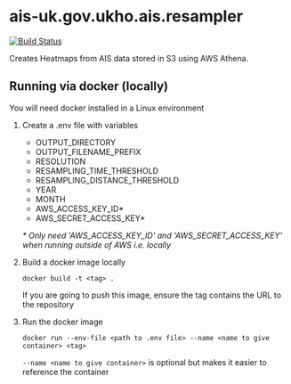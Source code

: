 # ais-uk.gov.ukho.ais.resampler
[![Build Status](https://ukhogov.visualstudio.com/Pipelines/_apis/build/status/UKHO.ais-heatmap-mob?branchName=master)](https://ukhogov.visualstudio.com/Pipelines/_build/latest?definitionId=119&branchName=master)

Creates Heatmaps from AIS data stored in S3 using AWS Athena.

## Running via docker (locally)

You will need docker installed in a Linux environment

1. Create a .env file with variables

    * OUTPUT_DIRECTORY
    * OUTPUT_FILENAME_PREFIX
    * RESOLUTION
    * RESAMPLING_TIME_THRESHOLD
    * RESAMPLING_DISTANCE_THRESHOLD
    * YEAR
    * MONTH
    * AWS_ACCESS_KEY_ID*
    * AWS_SECRET_ACCESS_KEY*

    _\* Only need 'AWS_ACCESS_KEY_ID' and 'AWS_SECRET_ACCESS_KEY' when running outside of AWS i.e. locally_

2. Build a docker image locally

    ```docker build -t <tag> .```
    
    If you are going to push this image, ensure the tag contains the URL to the repository
3. Run the docker image

    ```docker run --env-file <path to .env file> --name <name to give container> <tag>```

    ```--name <name to give container>```  is optional but makes it easier to reference the container
